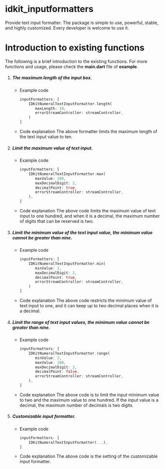 # idkit_inputformatters

Provide text input formatter. The package is simple to use, powerful, stable, and highly customized. Every developer is welcome to use it.

# Introduction to existing functions

The following is a brief introduction to the existing functions. For more functions and usage, please check the **main.dart** file of **example**.

1. ##### The maximum length of the input box.

   - Example code

     ```dart
     inputFormatters: [
         IDKitNumeralTextInputFormatter.length(
            maxLength: 10,
            errorStreamController: streamController,
         )
     ]
     ```

   - Code explanation
     The above formatter limits the maximum length of the text input value to ten.

2. ##### Limit the maximum value of text input.

   - Example code

     ```dart
     inputFormatters: [
         IDKitNumeralTextInputFormatter.max(
            maxValue: 100,
            maxDecimalDigit: 2,
            decimalPoint: true,
            errorStreamController: streamController,
         ),
     ]
     ```

   - Code explanation
     The above code limits the maximum value of text input to one hundred, and when it is a decimal, the maximum number of digits that can be reserved is two.

3. ##### Limit the minimum value of the text input value, the minimum value cannot be greater than nine.

   - Example code

     ```dart
     inputFormatters: [
         IDKitNumeralTextInputFormatter.min(
            minValue: 1,
            maxDecimalDigit: 2,
            decimalPoint: true,
            errorStreamController: streamController,
         )
     ]
     ```

   - Code explanation
     The above code restricts the minimum value of text input to one, and it can keep up to two decimal places when it is a decimal.

4. ##### Limit the range of text input values, the minimum value cannot be greater than nine.

   - Example code

     ```dart
     inputFormatters: [
         IDKitNumeralTextInputFormatter.range(
            minValue: 2,
            maxValue: 100,
            maxDecimalDigit: 2,
            decimalPoint: false,
            errorStreamController: streamController,
         ),
     ]
     ```

   - Code explanation
     The above code is to limit the input minimum value to two and the maximum value to one hundred. If the input value is a decimal, the maximum number of decimals is two digits.

5. ##### Customizable input formatter.

   - Example code

     ```dart
     inputFormatters: [
         IDKitNumeralTextInputFormatter(...),
     ]
     ```

   - Code explanation
     The above code is the setting of the customizable input formatter.
